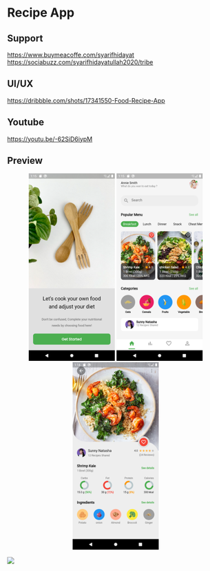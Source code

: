 # Recipe App

## Support

https://www.buymeacoffe.com/syarifhidayat
https://sociabuzz.com/syarifhidayatullah2020/tribe

## UI/UX

https://dribbble.com/shots/17341550-Food-Recipe-App

## Youtube

https://youtu.be/-62SiD6iypM

## Preview

<p align="middle">
<img src="assets/preview/onboard.png" alt="OnBoard" width="200">
<img src="assets/preview/home.png" alt="HomePage" width="200">
<img src="assets/preview/detail.png" alt="Detail" width="200">
</p>
<img src="https://visitor-badge.laobi.icu/badge?page_id=sya-hid.recipe_app_01"/>  
